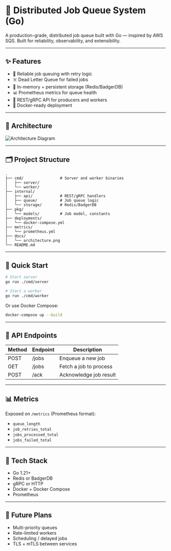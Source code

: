 # 🚀 Distributed Job Queue System (Go)

A production-grade, distributed job queue built with Go — inspired by AWS SQS. Built for reliability, observability, and extensibility.

---

## ✨ Features

- 🔁 Reliable job queuing with retry logic
- ☠️ Dead Letter Queue for failed jobs
- 🧠 In-memory + persistent storage (Redis/BadgerDB)
- 📊 Prometheus metrics for queue health
- 🔌 REST/gRPC API for producers and workers
- 🐳 Docker-ready deployment

---

## 📐 Architecture

![Architecture Diagram](./docs/architecture.png)

---

## 🗂️ Project Structure

```
.
├── cmd/                # Server and worker binaries
│   ├── server/
│   └── worker/
├── internal/
│   ├── api/            # REST/gRPC handlers
│   ├── queue/          # Job queue logic
│   └── storage/        # Redis/BadgerDB
├── pkg/
│   └── models/         # Job model, constants
├── deployments/
│   └── docker-compose.yml
├── metrics/
│   └── prometheus.yml
├── docs/
│   └── architecture.png
└── README.md
```

---

## 🚀 Quick Start

```bash
# Start server
go run ./cmd/server

# Start a worker
go run ./cmd/worker
```

Or use Docker Compose:

```bash
docker-compose up --build
```

---

## 📡 API Endpoints

| Method | Endpoint     | Description            |
|--------|--------------|------------------------|
| POST   | /jobs        | Enqueue a new job      |
| GET    | /jobs        | Fetch a job to process |
| POST   | /ack         | Acknowledge job result |

---

## 📊 Metrics

Exposed on `/metrics` (Prometheus format):
- `queue_length`
- `job_retries_total`
- `jobs_processed_total`
- `jobs_failed_total`

---

## 🧱 Tech Stack

- Go 1.21+
- Redis or BadgerDB
- gRPC or HTTP
- Docker + Docker Compose
- Prometheus

---

## 📌 Future Plans

- Multi-priority queues
- Rate-limited workers
- Scheduling / delayed jobs
- TLS + mTLS between services
